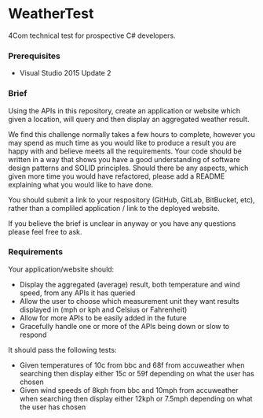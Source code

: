 # WeatherTest

4Com technical test for prospective C# developers.

### Prerequisites

* Visual Studio 2015 Update 2

### Brief

Using the APIs in this repository, create an application or website which given a location, will query and then display an aggregated weather result.

We find this challenge normally takes a few hours to complete, however you may spend as much time as you would like to produce a result you are happy with and believe meets all the requirements.
Your code should be written in a way that shows you have a good understanding of software design patterns and SOLID principles.
Should there be any aspects, which given more time you would have refactored, please add a README explaining what you would like to have done.

You should submit a link to your respository (GitHub, GitLab, BitBucket, etc), rather than a compliled application / link to the deployed website.

If you believe the brief is unclear in anyway or you have any questions please feel free to ask. 

### Requirements

Your application/website should:
* Display the aggregated (average) result, both temperature and wind speed, from any APIs it has queried
* Allow the user to choose which measurement unit they want results displayed in (mph or kph and Celsius or Fahrenheit)
* Allow for more APIs to be easily added in the future
* Gracefully handle one or more of the APIs being down or slow to respond

It should pass the following tests:
*	Given temperatures of 10c from bbc and 68f from accuweather when searching then display either 15c or 59f depending on what the user has chosen
*	Given wind speeds of 8kph from bbc and 10mph from accuweather when searching then display either 12kph or 7.5mph depending on what the user has chosen

